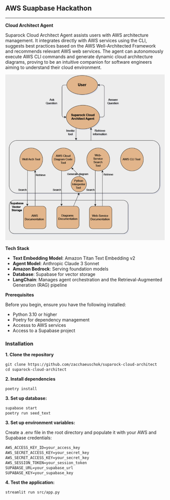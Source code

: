 ## AWS Suapbase Hackathon

---
**Cloud Architect Agent**

Suparock Cloud Architect Agent assists users with AWS architecture management. It integrates directly with AWS services using the CLI, suggests best practices based on the AWS Well-Architected Framework and recommends relevant AWS web services. The agent can autonomously execute AWS CLI commands and generate dynamic cloud architecture diagrams, proving to be an intuitive companion for software engineers aiming to understand their cloud environment.

![Flow Diagram](public/flow_diagram.png)

**Tech Stack**
- **Text Embedding Model**: Amazon Titan Text Embedding v2
- **Agent Model**: Anthropic Claude 3 Sonnet
- **Amazon Bedrock**: Serving foundation models
- **Database**: Supabase for vector storage
- **LangChain**: Manages agent orchestration and the Retrieval-Augmented Generation (RAG) pipeline


**Prerequisites**

Before you begin, ensure you have the following installed:

- Python 3.10 or higher
- Poetry for dependency management
- Accesss to AWS services
- Access to a Supabase project

### Installation

**1. Clone the repository**

```
git clone https://github.com/zacchaeuschok/suparock-cloud-architect
cd suparock-cloud-architect
```

**2. Install dependencies**

```
poetry install
```

**3. Set up database:**
```
supabase start
poetry run seed_text
```

**3. Set up environment variables:**

Create a .env file in the root directory and populate it with your AWS and Supabase credentials:
```
AWS_ACCESS_KEY_ID=your_access_key
AWS_SECRET_ACCESS_KEY=your_secret_key
AWS_SECRET_ACCESS_KEY=your_secret_key
AWS_SESSION_TOKEN=your_session_token
SUPABASE_URL=your_supabase_url
SUPABASE_KEY=your_supabase_key
```

**4. Test the application:**
```
streamlit run src/app.py
```
